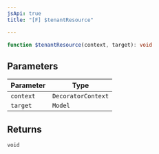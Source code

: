 ```yaml
---
jsApi: true
title: "[F] $tenantResource"

---
```

```ts
function $tenantResource(context, target): void
```

## Parameters

| Parameter | Type |
| ------ | ------ |
| `context` | `DecoratorContext` |
| `target` | `Model` |

## Returns

`void`
